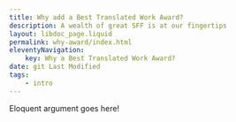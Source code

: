 ```yaml
---
title: Why add a Best Translated Work Award?
description: A wealth of great SFF is at our fingertips
layout: libdoc_page.liquid
permalink: why-award/index.html
eleventyNavigation:
    key: Why a Best Translated Work Award?
date: git Last Modified
tags:
    - intro
---
```


Eloquent argument goes here!
